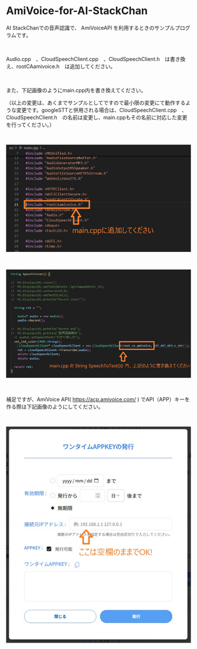 # AmiVoice-for-AI-StackChan


AI StackChanでの音声認識で、 AmiVoiceAPI を利用するときのサンプルプログラムです。




<br>


Audio.cpp　、CloudSpeechClient.cpp　、CloudSpeechClient.h　は書き換え、rootCAamivoice.h　は追加してください。



<br>


また、下記画像のようにmain.cpp内を書き換えてください。


（以上の変更は、あくまでサンプルとしてですので最小限の変更にて動作するような変更です。googleSTTと併用される場合は、CloudSpeechClient.cpp　、CloudSpeechClient.h　の名前は変更し、main.cppもその名前に対応した変更を行ってください。）


<br>


![](images/main1.jpg)




<br>


![](images/main2.jpg)




<br>

補足ですが、AmiVoice API( https://acp.amivoice.com/ ) でAPI（APP）キーを作る際は下記画像のようにしてください。

<br>



![](images/Ami-API-entry.jpg)

